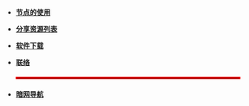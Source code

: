 <!-- docs/_sidebar.md -->
* [**节点的使用**](/)

* [**分享资源列表**](list.md)


* [**软件下载**](/tools.md)


* [**联络**](guide.md)

<hr style="border: 2px solid red; margin: 20px auto; width: 90%;">


* [**暗网导航**](awdh.md)